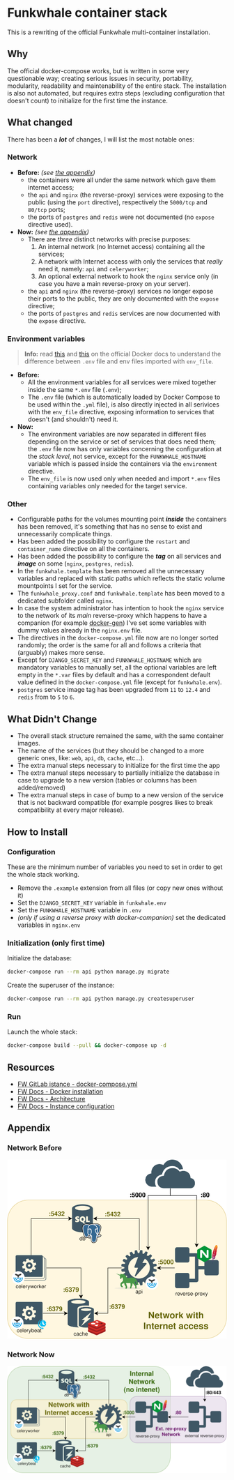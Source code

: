 # Funkwhale container stack

This is a rewriting of the official Funkwhale multi-container installation.

## Why

The official docker-compose works, but is written in some very questionable way;
creating serious issues in security, portability, modularity, readability and
maintenability of the entire stack. The installation is also not automated, but
requires extra steps (excluding configuration that doesn't count) to initialize
for the first time the instance.

## What changed

There has been a **_lot_** of changes, I will list the most notable ones:

### Network

+ **Before:** _(see [the appendix](###Network-Before))_
  + the containers were all under the same network which gave them internet access;
  + the `api` and `nginx` (the reverse-proxy) services were exposing to the public (using the `port` directive), respectively the `5000/tcp` and `80/tcp` ports;
  + the ports of `postgres` and `redis` were not documented (no `expose` directive used).
+ **Now:** _(see [the appendix](###Network-Now))_
  + There are _three_ distinct networks with precise purposes:
    1. An internal network (no Internet access) containing all the services;
    2. A network with Internet access with only the services that _really_ need it, namely: `api` and `celeryworker`;
    3. An optional external network to hook the `nginx` service only (in case you have a main reverse-proxy on your server).
  + the `api` and `nginx` (the reverse-proxy) services no longer expose their ports to the public, they are only documented with the `expose` directive;
  + the ports of `postgres` and `redis` services are now documented with the `expose` directive.

### Environment variables

> **Info:** read [this](https://docs.docker.com/compose/env-file/) and [this](https://docs.docker.com/compose/compose-file/#env_file) on the official Docker docs to understand the difference between `.env` file and env files imported with `env_file`.

+ **Before:**
  + All the environment variables for all services were mixed together inside the same `*.env` file (`.env`);
  + The `.env` file (which is automatically loaded by Docker Compose to be used within the `.yml` file), is also directly injected in all serivices with the `env_file` directive, exposing information to services that doesn't (and shouldn't) need it.
+ **Now:**
  + The environment variables are now separated in different files depending on the service or set of services that does need them; the `.env` file now has only variables concerning the configuration at the _stack level_, not service, except for the `FUNKWHALE_HOSTNAME` variable which is passed inside the containers via the `environment` directive.
  + The `env_file` is now used only when needed and import `*.env` files containing variables only needed for the target service.

### Other

+ Configurable paths for the volumes mounting point **_inside_** the containers has been removed, it's something that has no sense to exist and unnecessarily complicate things.
+ Has been added the possibility to configure the `restart` and `container_name` directive on all the containers.
+ Has been added the possibility to configure the **_tag_** on all services and **_image_** on some (`nginx`, `postgres`, `redis`).
+ In the `funkwhale.template` has been removed all the unnecessary variables and replaced with static paths which reflects the static volume mountpoints I set for the service.
+ The `funkwhale_proxy.conf` and  `funkwhale.template` has been moved to a dedicated subfolder called `nginx`.
+ In case the system administrator has intention to hook the `nginx` service to the network of its _main_ reverse-proxy which happens to have a companion (for example [docker-gen](https://github.com/jwilder/docker-gen)) I've set some variables with dummy values already in the `nginx.env` file.
+ The directives in the `docker-compose.yml` file now are no longer sorted randomly; the order is the same for all and follows a criteria that (arguably) makes more sense.
+ Except for `DJANGO_SECRET_KEY` and `FUNKWHALE_HOSTNAME` which are mandatory variables to manually set, all the optional variables are left empty in the `*.var` files by default and has a correspondent default value defined in the `docker-compose.yml` file (except for `funkwhale.env`).
+ `postgres` service image tag has been upgraded from `11` to `12.4` and `redis` from to `5` to `6`.

## What Didn't Change

+ The overall stack structure remained the same, with the same container images.
+ The name of the services (but they should be changed to a more generic ones,
like: `web`, `api`, `db`, `cache`, etc...).
+ The extra manual steps necessary to initialize for the first time the app
+ The extra manual steps necessary to partially initialize the database in case
to upgrade to a new version (tables or columns has been added/removed)
+ The extra manual steps in case of bump to a new version of the service that is
not backward compatible (for example posgres likes to break compatibility at every
major release).

## How to Install

### Configuration

These are the minimum number of variables you need to set in order to get the
whole stack working.

+ Remove the `.example` extension from all files (or copy new ones without it)
+ Set the `DJANGO_SECRET_KEY` variable in `funkwhale.env`
+ Set the `FUNKWHALE_HOSTNAME` variable in `.env`
+ _(only if using a reverse proxy with docker-companion)_ set the dedicated variables in
`nginx.env`

### Initialization (only first time)

Initialize the database:

```sh
docker-compose run --rm api python manage.py migrate
```

Create the superuser of the instance:

```sh
docker-compose run --rm api python manage.py createsuperuser
```

### Run

Launch the whole stack:

```sh
docker-compose build --pull && docker-compose up -d
```

## Resources

+ [FW GitLab istance - docker-compose.yml](https://dev.funkwhale.audio/funkwhale/funkwhale/-/blob/develop/deploy/docker-compose.yml)
+ [FW Docs - Docker installation](https://docs.funkwhale.audio/installation/docker.html)
+ [FW Docs - Architecture](https://docs.funkwhale.audio/developers/architecture.html)
+ [FW Docs - Instance configuration](https://docs.funkwhale.audio/admin/configuration.html)

## Appendix

### Network Before

![Network Before](.gitlab/media/network-before.png)

### Network Now

![Network Now](.gitlab/media/network-now.png)
